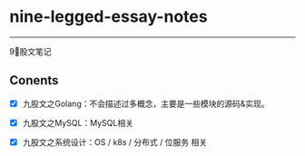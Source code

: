 # nine-legged-essay-notes

------

9⃣️股文笔记

## Conents

- [x] 九股文之Golang：不会描述过多概念，主要是一些模块的源码&实现。
- [x] 九股文之MySQL：MySQL相关
- [x] 九股文之系统设计：OS / k8s / 分布式 / 位服务 相关

